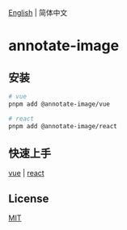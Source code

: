 [English](./README.md) | 简体中文

# annotate-image

## 安装

```bash
# vue
pnpm add @annotate-image/vue

# react
pnpm add @annotate-image/react

```

## 快速上手

[vue](#vue) | [react](#react)

## License

[MIT](./LICENSE)
